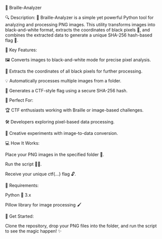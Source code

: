 📜 Braille-Analyzer

🔍 Description:
🌟 Braille-Analyzer is a simple yet powerful Python tool for analyzing and processing PNG images. This utility transforms images into black-and-white format, extracts the coordinates of black pixels 🖤, and combines the extracted data to generate a unique SHA-256 hash-based flag 🔐.

🎯 Key Features:

🖼️ Converts images to black-and-white mode for precise pixel analysis.

📍 Extracts the coordinates of all black pixels for further processing.

💡 Automatically processes multiple images from a folder.

🔑 Generates a CTF-style flag using a secure SHA-256 hash.

👾 Perfect For:


🏆 CTF enthusiasts working with Braille or image-based challenges.

🛠️ Developers exploring pixel-based data processing.

🎨 Creative experiments with image-to-data conversion.

💻 How It Works:


Place your PNG images in the specified folder 📂.

Run the script 🏃‍♂️.

Receive your unique ctf{...} flag 🔓.

📖 Requirements:


Python 🐍 3.x

Pillow library for image processing 🖌️

🚀 Get Started:

Clone the repository, drop your PNG files into the folder, and run the script to see the magic happen! ✨

